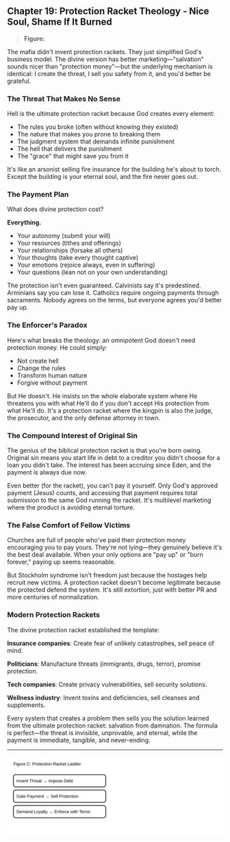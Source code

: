 ## Chapter 19: Protection Racket Theology - Nice Soul, Shame If It Burned

> **Figure:**



The mafia didn't invent protection rackets. They just simplified God's business model. The divine version has better marketing—"salvation" sounds nicer than "protection money"—but the underlying mechanism is identical: I create the threat, I sell you safety from it, and you'd better be grateful.

### The Threat That Makes No Sense

Hell is the ultimate protection racket because God creates every element:

- The rules you broke (often without knowing they existed)
- The nature that makes you prone to breaking them
- The judgment system that demands infinite punishment
- The hell that delivers the punishment
- The "grace" that might save you from it

It's like an arsonist selling fire insurance for the building he's about to torch. Except the building is your eternal soul, and the fire never goes out.

### The Payment Plan

What does divine protection cost?

**Everything.**

- Your autonomy (submit your will)
- Your resources (tithes and offerings)
- Your relationships (forsake all others)
- Your thoughts (take every thought captive)
- Your emotions (rejoice always, even in suffering)
- Your questions (lean not on your own understanding)

The protection isn't even guaranteed. Calvinists say it's predestined. Arminians say you can lose it. Catholics require ongoing payments through sacraments. Nobody agrees on the terms, but everyone agrees you'd better pay up.

### The Enforcer's Paradox

Here's what breaks the theology: an omnipotent God doesn't need protection money. He could simply:
- Not create hell
- Change the rules
- Transform human nature
- Forgive without payment

But He doesn't. He insists on the whole elaborate system where He threatens you with what He'll do if you don't accept His protection from what He'll do. It's a protection racket where the kingpin is also the judge, the prosecutor, and the only defense attorney in town.

### The Compound Interest of Original Sin

The genius of the biblical protection racket is that you're born owing. Original sin means you start life in debt to a creditor you didn't choose for a loan you didn't take. The interest has been accruing since Eden, and the payment is always due now.

Even better (for the racket), you can't pay it yourself. Only God's approved payment (Jesus) counts, and accessing that payment requires total submission to the same God running the racket. It's multilevel marketing where the product is avoiding eternal torture.

### The False Comfort of Fellow Victims

Churches are full of people who've paid their protection money encouraging you to pay yours. They're not lying—they genuinely believe it's the best deal available. When your only options are "pay up" or "burn forever," paying up seems reasonable.

But Stockholm syndrome isn't freedom just because the hostages help recruit new victims. A protection racket doesn't become legitimate because the protected defend the system. It's still extortion, just with better PR and more centuries of normalization.

### Modern Protection Rackets

The divine protection racket established the template:

**Insurance companies**: Create fear of unlikely catastrophes, sell peace of mind.

**Politicians**: Manufacture threats (immigrants, drugs, terror), promise protection.

**Tech companies**: Create privacy vulnerabilities, sell security solutions.

**Wellness industry**: Invent toxins and deficiencies, sell cleanses and supplements.

Every system that creates a problem then sells you the solution learned from the ultimate protection racket: salvation from damnation. The formula is perfect—the threat is invisible, unprovable, and eternal, while the payment is immediate, tangible, and never-ending.

---

![Figure C — Protection Racket Ladder](../../figures/figure_C_protection_racket_ladder.svg)

